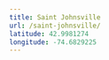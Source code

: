 ```yaml
---
title: Saint Johnsville
url: /saint-johnsville/
latitude: 42.9981274
longitude: -74.6829225
---
```

